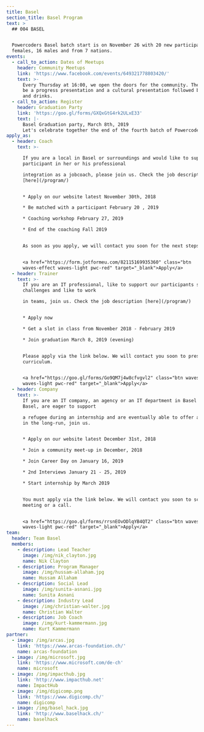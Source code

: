 ```yaml
---
title: Basel
section_title: Basel Program
text: >
  ## 004 BASEL


  Powercoders Basel batch start is on November 26 with 20 new participants, 4
  females, 16 males and from 7 nations.
events:
  - call_to_action: Dates of Meetups
    header: Community Meetups
    link: 'https://www.facebook.com/events/649321778803420/'
    text: >-
      Every Thursday at 16:00, we open the doors for the community. There will
      be a progress presentation and a cultural presentation followed by snacks
      and drinks.
  - call_to_action: Register
    header: Graduation Party
    link: 'https://goo.gl/forms/GXQxGtG4rk2ULxE33'
    text: |-
      Basel Graduation party, March 8th, 2019
      Let's celebrate together the end of the fourth batch of Powercoders
apply_as:
  - header: Coach
    text: >-

      If you are a local in Basel or surroundings and would like to support a
      participant in her or his professional

      integration as a jobcoach, please join us. Check the job description
      [here](/program/)


      * Apply on our website latest November 30th, 2018

      * Be matched with a participant February 20 , 2019

      * Coaching workshop February 27, 2019

      * End of the coaching Fall 2019


      As soon as you apply, we will contact you soon for the next steps.


      <a href="https://form.jotformeu.com/82115169935360" class="btn
      waves-effect waves-light pwc-red" target="_blank">Apply</a>
  - header: Trainer
    text: >-
      If you are an IT professional, like to support our participants solving IT
      challenges and like to work

      in teams, join us. Check the job description [here](/program/)


      * Apply now

      * Get a slot in class from November 2018 - February 2019

      * Join graduation March 8, 2019 (evening)


      Please apply via the link below. We will contact you soon to present our
      curriculum.


      <a href="https://goo.gl/forms/Go9QM7j4w8cfvgvl2" class="btn waves-effect
      waves-light pwc-red" target="_blank">Apply</a>
  - header: Company
    text: >-
      If you are an IT company, an agency or an IT department in Basel or around
      Basel, are eager to support

      a refugee during an internship and are eventually able to offer an IT job
      in the long-run, join us.


      * Apply on our website latest December 31st, 2018

      * Join a community meet-up in December, 2018

      * Join Career Day on January 16, 2019

      * 2nd Interviews January 21 - 25, 2019

      * Start internship by March 2019


      You must apply via the link below. We will contact you soon to schedule a
      meeting or a call.


      <a href="https://goo.gl/forms/rrsnEOvODlqYB4QT2" class="btn waves-effect
      waves-light pwc-red" target="_blank">Apply</a>
team:
  header: Team Basel
  members:
    - description: Lead Teacher
      image: /img/nik_clayton.jpg
      name: Nik Clayton
    - description: Program Manager
      image: /img/hussam-allaham.jpg
      name: Hussam Allaham
    - description: Social Lead
      image: /img/sunita-asnani.jpg
      name: Sunita Asnani
    - description: Industry Lead
      image: /img/christian-walter.jpg
      name: Christian Walter
    - description: Job Coach
      image: /img/kurt-kammermann.jpg
      name: Kurt Kammermann
partner:
  - image: /img/arcas.jpg
    link: 'https://www.arcas-foundation.ch/'
    name: arcas-foundation
  - image: /img/microsoft.jpg
    link: 'https://www.microsoft.com/de-ch'
    name: microsoft
  - image: /img/impacthub.jpg
    link: 'http://www.impacthub.net'
    name: ImpactHub
  - image: /img/digicomp.png
    link: 'https://www.digicomp.ch/'
    name: digicomp
  - image: /img/basel_hack.jpg
    link: 'http://www.baselhack.ch/'
    name: baselhack
---
```

